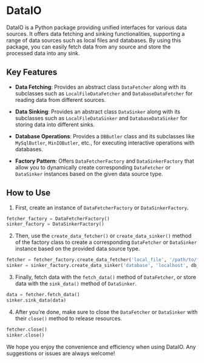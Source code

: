 # DataIO

DataIO is a Python package providing unified interfaces for various data sources. It offers data fetching and sinking functionalities, supporting a range of data sources such as local files and databases. By using this package, you can easily fetch data from any source and store the processed data into any sink.

## Key Features

- **Data Fetching**: Provides an abstract class `DataFetcher` along with its subclasses such as `LocalFileDataFetcher` and `DatabaseDataFetcher` for reading data from different sources.

- **Data Sinking**: Provides an abstract class `DataSinker` along with its subclasses such as `LocalFileDataSinker` and `DatabaseDataSinker` for storing data into different sinks.

- **Database Operations**: Provides a `DBButler` class and its subclasses like `MySqlButler`, `MinIOButler`, etc., for executing interactive operations with databases.

- **Factory Pattern**: Offers `DataFetcherFactory` and `DataSinkerFactory` that allow you to dynamically create corresponding `DataFetcher` or `DataSinker` instances based on the given data source type.

## How to Use

1. First, create an instance of `DataFetcherFactory` or `DataSinkerFactory`.

```python
fetcher_factory = DataFetcherFactory()
sinker_factory = DataSinkerFactory()
```

2. Then, use the `create_data_fetcher()` or `create_data_sinker()` method of the factory class to create a corresponding `DataFetcher` or `DataSinker` instance based on the provided data source type.

```python
fetcher = fetcher_factory.create_data_fetcher('local_file', '/path/to/file')
sinker = sinker_factory.create_data_sinker('database', 'localhost', db_type='mysql')
```

3. Finally, fetch data with the `fetch_data()` method of `DataFetcher`, or store data with the `sink_data()` method of `DataSinker`.

```python
data = fetcher.fetch_data()
sinker.sink_data(data)
```

4. After you're done, make sure to close the `DataFetcher` or `DataSinker` with their `close()` method to release resources.

```python
fetcher.close()
sinker.close()
```

We hope you enjoy the convenience and efficiency when using DataIO. Any suggestions or issues are always welcome!
